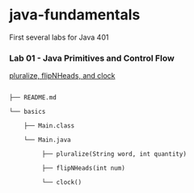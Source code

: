 # java-fundamentals
First several labs for Java 401

### Lab 01 - Java Primitives and Control Flow
[pluralize, flipNHeads, and clock](basic/)
```

├── README.md

└── basics

    ├── Main.class

    └── Main.java

         ├── pluralize(String word, int quantity)

         ├── flipNHeads(int num)

         └── clock()

```